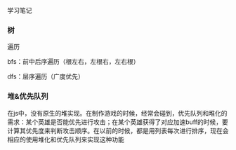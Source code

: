 学习笔记

### 树

遍历

bfs：前中后序遍历（根左右，左根右，左右根）

dfs：层序遍历（广度优先）


### 堆&优先队列

在js中，没有原生的堆实现。在制作游戏的时候，经常会碰到，优先队列和堆化的需求：某个英雄是否能优先进行攻击；在某个英雄获得了对应加速buff的时候，要计算其优先度来判断攻击顺序。在以前的时候，都是用列表每次进行排序，现在会相应的使用堆化和优先队列来实现这种功能